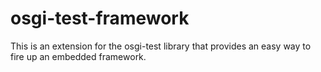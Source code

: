 # osgi-test-framework
This is an extension for the osgi-test library that provides an easy way to fire up an embedded framework.
